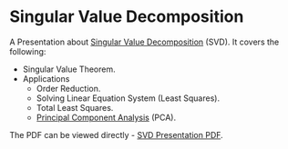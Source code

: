 # Singular Value Decomposition
A Presentation about [Singular Value Decomposition](https://en.wikipedia.org/wiki/Singular_value_decomposition) (SVD). 
It covers the following:

 * Singular Value Theorem.
 * Applications
    * Order Reduction.
    * Solving Linear Equation System (Least Squares).
    * Total Least Squares.
    * [Principal Component Analysis](https://en.wikipedia.org/wiki/Principal_component_analysis) (PCA).

The PDF can be viewed directly - [SVD Presentation PDF](https://docs.google.com/viewer?url=https://github.com/RoyiAvital/Projects/raw/master/SingularValueDecomposition/SVD.pdf).
